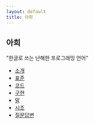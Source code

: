 ```yaml
---
layout: default
title: 아희
---
```



아희
----

"한글로 쓰는 난해한 프로그래밍 언어"

* [소개](/introduction.ko/)
* [표준](/specification.ko/)
* [코드](/code.ko/)
* [구현](/implementation.ko/)
* [말](/what-they-say.ko/)
* [시조](/poetry.ko/)
* [질문답변](/qna.ko/)


